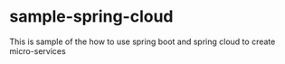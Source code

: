 # sample-spring-cloud
This is sample of the how to use spring boot  and spring cloud to create micro-services

